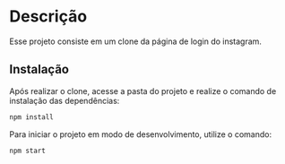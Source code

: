 # Descrição

Esse projeto consiste em um clone da página de login do instagram. 

## Instalação

Após realizar o clone, acesse a pasta do projeto e realize o comando de instalação das dependências:

```bash
npm install
```

Para iniciar o projeto em modo de desenvolvimento, utilize o comando:
```bash
npm start
```
